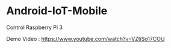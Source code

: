 # Android-IoT-Mobile
Control Raspberry Pi 3

Demo Video : https://www.youtube.com/watch?v=VZtiSo17COU
